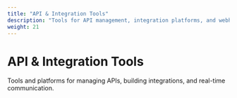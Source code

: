 ```yaml
---
title: "API & Integration Tools"
description: "Tools for API management, integration platforms, and webhook services"
weight: 21
---
```


# API & Integration Tools

Tools and platforms for managing APIs, building integrations, and real-time communication.